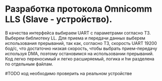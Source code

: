 # Разработка протокола Omnicomm LLS (Slave - устройство).

В качества интерфейса выбираем UART с параметрами согласно ТЗ. 
Выберем библиотеку LL. 
Для приема и передачи данных выберем использования прерываний, так как, согласно ТЗ, 
скорость UART 19200 бод/с, что достаточно низкая скорость, чтобы выбрать прием-передачу используя DMA, 
поэтому остановимся на использовании прерываний. Код легко переносимый и легко расширяемый,
логика и hw разделена по отдельным файлам.

#TODO код необходимо проверить на реальном устройстве
